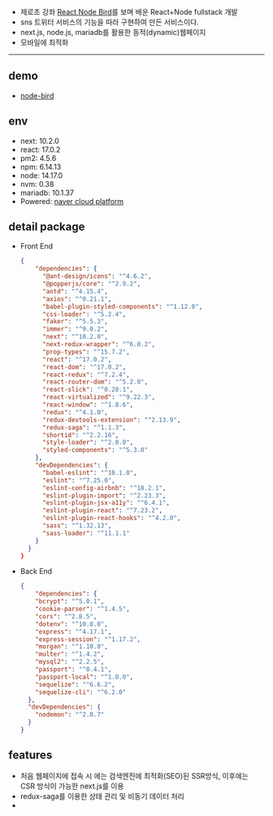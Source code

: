 - 제로초 강좌 [React Node Bird](https://www.inflearn.com/course/%EB%85%B8%EB%93%9C%EB%B2%84%EB%93%9C-%EB%A6%AC%EC%95%A1%ED%8A%B8-%EB%A6%AC%EB%89%B4%EC%96%BC/#)를 보며 배운 React+Node fullstack 개발
- sns 트위터 서비스의 기능을 따라 구현하여 만든 서비스이다.
- next.js, node.js, mariadb를 활용한 동적(dynamic)웹페이지
- 모바일에 최적화
---

## **demo**
- [node-bird](http://49.50.161.74/)

## **env**
- next: 10.2.0
- react: 17.0.2
- pm2: 4.5.6
- npm: 6.14.13
- node: 14.17.0
- nvm: 0.38
- mariadb: 10.1.37
- Powered: [naver cloud platform](https://www.ncloud.com/)

## **detail package**
- Front End
  ```json
  {   
      "dependencies": {
        "@ant-design/icons": "^4.6.2",
        "@popperjs/core": "^2.9.2",
        "antd": "^4.15.4",
        "axios": "^0.21.1",
        "babel-plugin-styled-components": "^1.12.0",
        "css-loader": "^5.2.4",
        "faker": "^5.5.3",
        "immer": "^9.0.2",
        "next": "^10.2.0",
        "next-redux-wrapper": "^6.0.2",
        "prop-types": "^15.7.2",
        "react": "^17.0.2",
        "react-dom": "^17.0.2",
        "react-redux": "^7.2.4",
        "react-router-dom": "^5.2.0",
        "react-slick": "^0.28.1",
        "react-virtualized": "^9.22.3",
        "react-window": "^1.8.6",
        "redux": "^4.1.0",
        "redux-devtools-extension": "^2.13.9",
        "redux-saga": "^1.1.3",
        "shortid": "^2.2.16",
        "style-loader": "^2.0.0",
        "styled-components": "^5.3.0"
      },
      "devDependencies": {
        "babel-eslint": "^10.1.0",
        "eslint": "^7.25.0",
        "eslint-config-airbnb": "^18.2.1",
        "eslint-plugin-import": "^2.23.3",
        "eslint-plugin-jsx-a11y": "^6.4.1",
        "eslint-plugin-react": "^7.23.2",
        "eslint-plugin-react-hooks": "^4.2.0",
        "sass": "^1.32.13",
        "sass-loader": "^11.1.1"
      }
    }
  }
  ```
- Back End
  ```json
  {
      "dependencies": {
      "bcrypt": "^5.0.1",
      "cookie-parser": "^1.4.5",
      "cors": "^2.8.5",
      "dotenv": "^10.0.0",
      "express": "^4.17.1",
      "express-session": "^1.17.2",
      "morgan": "^1.10.0",
      "multer": "^1.4.2",
      "mysql2": "^2.2.5",
      "passport": "^0.4.1",
      "passport-local": "^1.0.0",
      "sequelize": "^6.6.2",
      "sequelize-cli": "^6.2.0"
    },
    "devDependencies": {
      "nodemon": "^2.0.7"
    }
  }
  ```

## **features**
- 처음 웹페이지에 접속 시 에는 검색엔진에 최적화(SEO)된 SSR방식, 이후에는 CSR 방식이 가능한 next.js를 이용
- redux-saga를 이용한 상태 관리 및 비동기 데이터 처리
- 
